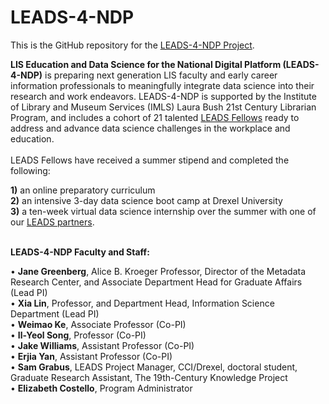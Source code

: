 # LEADS-4-NDP

This is the GitHub repository for the [LEADS-4-NDP Project](https://cci.drexel.edu/mrc/research/leads/).

**LIS Education and Data Science for the National Digital Platform (LEADS-4-NDP)** is preparing next generation LIS faculty and early career information professionals to meaningfully integrate data science into their research and work endeavors. LEADS-4-NDP is supported by the Institute of Library and Museum Services (IMLS) Laura Bush 21st Century Librarian Program, and includes a cohort of 21 talented [LEADS Fellows](http://cci.drexel.edu/mrc/research/leads/leads-4-ndp-fellows/) ready to address and advance data science challenges in the workplace and education.<br />
<br />
LEADS Fellows have received a summer stipend and completed the following: 

**1)** an online preparatory curriculum<br />
**2)** an intensive 3-day data science boot camp at Drexel University<br />
**3)** a ten-week virtual data science internship over the summer with one of our [LEADS partners](http://cci.drexel.edu/mrc/research/leads/leads-people/#ProjectMentors).<br />
<br />

**LEADS-4-NDP Faculty and Staff:**<br />

• **Jane Greenberg**, Alice B. Kroeger Professor, Director of the Metadata Research Center, and Associate Department Head for Graduate Affairs (Lead PI) <br />
• **Xia Lin**, Professor, and Department Head, Information Science Department (Lead PI) <br />
• **Weimao Ke**, Associate Professor (Co-PI) <br />
• **Il-Yeol Song**, Professor (Co-PI) <br />
• **Jake Williams**, Assistant Professor (Co-PI) <br />
• **Erjia Yan**, Assistant Professor (Co-PI) <br />
• **Sam Grabus**, LEADS Project Manager, CCI/Drexel, doctoral student, Graduate Research Assistant, The 19th-Century Knowledge Project <br />
• **Elizabeth Costello**, Program Administrator<br />
